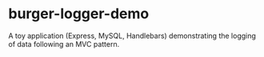 # burger-logger-demo
A toy application (Express, MySQL, Handlebars) demonstrating the logging of data following an MVC pattern.
